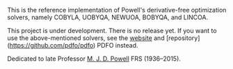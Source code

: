 This is the reference implementation of Powell's derivative-free optimization solvers, namely COBYLA, UOBYQA, NEWUOA, BOBYQA, and LINCOA.

This project is under development. There is no release yet. If you want to use the above-mentioned solvers, see the [website](https://www.pdfo.net) and [repository] (https://github.com/pdfo/pdfo) PDFO instead.

Dedicated to late Professor [M. J. D. Powell](https://www.zhangzk.net/powell.html) FRS (1936–2015).
